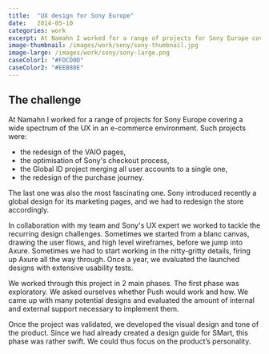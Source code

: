 ```yaml
---
title:  "UX design for Sony Europe"
date:   2014-05-10
categories: work
excerpt: At Namahn I worked for a range of projects for Sony Europe covering a wide spectrum of the UX in an e-commerce environment. Such projects were...
image-thumbnail: /images/work/sony/sony-thumbnail.jpg
image-large: /images/work/sony/sony-large.png
caseColor1: "#FDCD0D"
caseColor2: "#EEB80E"
---
```


## The challenge
At Namahn I worked for a range of projects for Sony Europe covering a wide spectrum of the UX in an e-commerce environment. Such projects were:

* the redesign of the VAIO pages,
* the optimisation of Sony's checkout process,
* the Global ID project merging all user accounts to a single one,
* the redesign of the purchase journey.

The last one was also the most fascinating one. Sony introduced recently a global design for its marketing pages, and we had to redesign the store accordingly.

In collaboration with my team and Sony's UX expert we worked to tackle the recurring design challenges. Sometimes we started from a blanc canvas, drawing the user flows, and high level wireframes, before we jump into Axure. Sometimes we had to start working in the nitty-gritty details, firing up Axure all the way through. Once a year, we evaluated the launched designs with extensive usability tests.

We worked through this project in 2 main phases. The first phase was exploratory. We asked ourselves whether Push would work and how. We came up with many potential designs and evaluated the amount of internal and external support necessary to implement them.

Once the project was validated, we developed the visual design and tone of the product. Since we had already created a design guide for SMart, this phase was rather swift. We could thus focus on the product’s personality.
